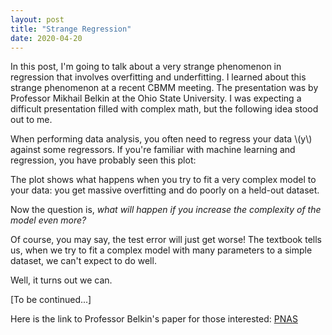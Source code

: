 ```yaml
---
layout: post
title: "Strange Regression"
date: 2020-04-20
---
```


In this post, I'm going to talk about a very strange phenomenon in regression that involves overfitting and underfitting. I learned about this strange phenomenon at a recent CBMM meeting. The presentation was by Professor Mikhail Belkin at the Ohio State University. I was expecting a difficult presentation filled with complex math, but the following idea stood out to me.

When performing data analysis, you often need to regress your data \\(y\\) against some regressors. If you're familiar with machine learning and regression, you have probably seen this plot:

The plot shows what happens when you try to fit a very complex model to your data: you get massive overfitting and do poorly on a held-out dataset.

Now the question is, *what will happen if you increase the complexity of the model even more?* 

Of course, you may say, the test error will just get worse! The textbook tells us, when we try to fit a complex model with many parameters to a simple dataset, we can't expect to do well.

Well, it turns out we can.

[To be continued...]

Here is the link to Professor Belkin's paper for those interested: [PNAS](https://www.pnas.org/content/116/32/15849.short)
